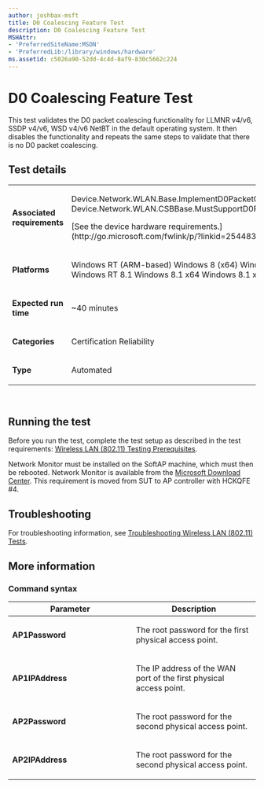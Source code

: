 ```yaml
---
author: joshbax-msft
title: D0 Coalescing Feature Test
description: D0 Coalescing Feature Test
MSHAttr:
- 'PreferredSiteName:MSDN'
- 'PreferredLib:/library/windows/hardware'
ms.assetid: c5026a90-52dd-4c4d-8af9-830c5662c224
---
```


# D0 Coalescing Feature Test


This test validates the D0 packet coalescing functionality for LLMNR v4/v6, SSDP v4/v6, WSD v4/v6 NetBT in the default operating system. It then disables the functionality and repeats the same steps to validate that there is no D0 packet coalescing.

## Test details


<table>
<colgroup>
<col width="50%" />
<col width="50%" />
</colgroup>
<tbody>
<tr class="odd">
<td><p><strong>Associated requirements</strong></p></td>
<td><p>Device.Network.WLAN.Base.ImplementD0PacketCoalescing Device.Network.WLAN.CSBBase.MustSupportD0PacketCoalescing</p>
<p>[See the device hardware requirements.](http://go.microsoft.com/fwlink/p/?linkid=254483)</p></td>
</tr>
<tr class="even">
<td><p><strong>Platforms</strong></p></td>
<td><p>Windows RT (ARM-based) Windows 8 (x64) Windows 8 (x86) Windows RT 8.1 Windows 8.1 x64 Windows 8.1 x86</p></td>
</tr>
<tr class="odd">
<td><p><strong>Expected run time</strong></p></td>
<td><p>~40 minutes</p></td>
</tr>
<tr class="even">
<td><p><strong>Categories</strong></p></td>
<td><p>Certification Reliability</p></td>
</tr>
<tr class="odd">
<td><p><strong>Type</strong></p></td>
<td><p>Automated</p></td>
</tr>
</tbody>
</table>

 

## Running the test


Before you run the test, complete the test setup as described in the test requirements: [Wireless LAN (802.11) Testing Prerequisites](wireless-lan--80211--testing-prerequisites.md).

Network Monitor must be installed on the SoftAP machine, which must then be rebooted. Network Monitor is available from the [Microsoft Download Center](http://www.microsoft.com/download/details.aspx?id=4865). This requirement is moved from SUT to AP controller with HCKQFE \#4.

## Troubleshooting


For troubleshooting information, see [Troubleshooting Wireless LAN (802.11) Tests](troubleshooting-wireless-lan--80211--tests.md).

## More information


### Command syntax

<table>
<colgroup>
<col width="50%" />
<col width="50%" />
</colgroup>
<thead>
<tr class="header">
<th>Parameter</th>
<th>Description</th>
</tr>
</thead>
<tbody>
<tr class="odd">
<td><p><strong>AP1Password</strong></p></td>
<td><p>The root password for the first physical access point.</p></td>
</tr>
<tr class="even">
<td><p><strong>AP1IPAddress</strong></p></td>
<td><p>The IP address of the WAN port of the first physical access point.</p></td>
</tr>
<tr class="odd">
<td><p><strong>AP2Password</strong></p></td>
<td><p>The root password for the second physical access point.</p></td>
</tr>
<tr class="even">
<td><p><strong>AP2IPAddress</strong></p></td>
<td><p>The root password for the second physical access point.</p></td>
</tr>
</tbody>
</table>

 

 

 






